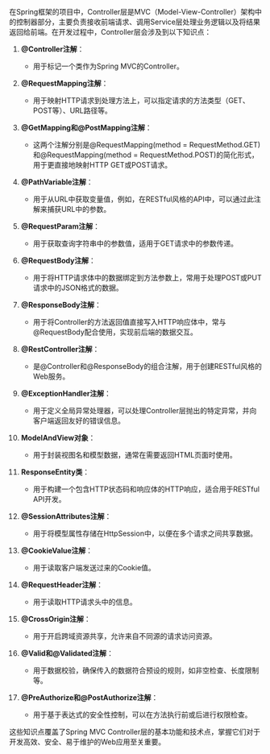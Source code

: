 在Spring框架的项目中，Controller层是MVC（Model-View-Controller）架构中的控制器部分，主要负责接收前端请求、调用Service层处理业务逻辑以及将结果返回给前端。在开发过程中，Controller层会涉及到以下知识点：

1. **@Controller注解**：
   - 用于标记一个类作为Spring MVC的Controller。

2. **@RequestMapping注解**：
   - 用于映射HTTP请求到处理方法上，可以指定请求的方法类型（GET、POST等）、URL路径等。

3. **@GetMapping和@PostMapping注解**：
   - 这两个注解分别是@RequestMapping(method = RequestMethod.GET)和@RequestMapping(method = RequestMethod.POST)的简化形式，用于更直接地映射HTTP GET或POST请求。

4. **@PathVariable注解**：
   - 用于从URL中获取变量值，例如，在RESTful风格的API中，可以通过此注解来捕获URL中的参数。

5. **@RequestParam注解**：
   - 用于获取查询字符串中的参数值，适用于GET请求中的参数传递。

6. **@RequestBody注解**：
   - 用于将HTTP请求体中的数据绑定到方法参数上，常用于处理POST或PUT请求中的JSON格式的数据。

7. **@ResponseBody注解**：
   - 用于将Controller的方法返回值直接写入HTTP响应体中，常与@RequestBody配合使用，实现前后端的数据交互。

8. **@RestController注解**：
   - 是@Controller和@ResponseBody的组合注解，用于创建RESTful风格的Web服务。

9. **@ExceptionHandler注解**：
   - 用于定义全局异常处理器，可以处理Controller层抛出的特定异常，并向客户端返回友好的错误信息。

10. **ModelAndView对象**：
    - 用于封装视图名和模型数据，通常在需要返回HTML页面时使用。

11. **ResponseEntity类**：
    - 用于构建一个包含HTTP状态码和响应体的HTTP响应，适合用于RESTful API开发。

12. **@SessionAttributes注解**：
    - 用于将模型属性存储在HttpSession中，以便在多个请求之间共享数据。

13. **@CookieValue注解**：
    - 用于读取客户端发送过来的Cookie值。

14. **@RequestHeader注解**：
    - 用于读取HTTP请求头中的信息。

15. **@CrossOrigin注解**：
    - 用于开启跨域资源共享，允许来自不同源的请求访问资源。

16. **@Valid和@Validated注解**：
    - 用于数据校验，确保传入的数据符合预设的规则，如非空检查、长度限制等。

17. **@PreAuthorize和@PostAuthorize注解**：
    - 用于基于表达式的安全性控制，可以在方法执行前或后进行权限检查。

这些知识点覆盖了Spring MVC Controller层的基本功能和技术点，掌握它们对于开发高效、安全、易于维护的Web应用至关重要。